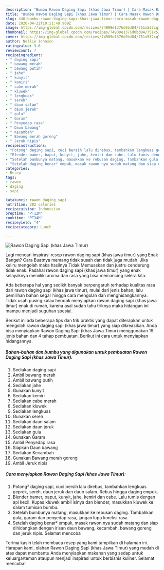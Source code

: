 ```yaml
---
description: "Bumbu Rawon Daging Sapi (khas Jawa Timur) | Cara Masak Rawon Daging Sapi (khas Jawa Timur) Yang Bisa Manjain Lidah"
title: "Bumbu Rawon Daging Sapi (khas Jawa Timur) | Cara Masak Rawon Daging Sapi (khas Jawa Timur) Yang Bisa Manjain Lidah"
slug: 446-bumbu-rawon-daging-sapi-khas-jawa-timur-cara-masak-rawon-daging-sapi-khas-jawa-timur-yang-bisa-manjain-lidah
date: 2020-04-22T10:21:40.909Z
image: https://img-global.cpcdn.com/recipes/74909e1376d0bd84/751x532cq70/rawon-daging-sapi-khas-jawa-timur-foto-resep-utama.jpg
thumbnail: https://img-global.cpcdn.com/recipes/74909e1376d0bd84/751x532cq70/rawon-daging-sapi-khas-jawa-timur-foto-resep-utama.jpg
cover: https://img-global.cpcdn.com/recipes/74909e1376d0bd84/751x532cq70/rawon-daging-sapi-khas-jawa-timur-foto-resep-utama.jpg
author: Nellie Johnson
ratingvalue: 3.6
reviewcount: 7
recipeingredient:
- " daging sapi"
- " bawang merah"
- " bawang putih"
- " jahe"
- " kunyit"
- " kemiri"
- " cabe merah"
- " kluwek"
- " lengkuas"
- " sereh"
- " daun salam"
- " daun jeruk"
- " gula"
- " Garam"
- " Penyedap rasa"
- " Daun bawang"
- " Kecambah"
- " Bawang merah goreng"
- " Jeruk nipis"
recipeinstructions:
- "Potong² daging sapi, cuci bersih lalu direbus, tambahkan lengkuas geprek, sereh, daun jeruk dan daun salam. Rebus hingga daging empuk."
- "Blender bamer, baput, kunyit, jahe, kemiri dan cabe. Lalu tumis dengan api kecil. Kupas kluwek ambil isinya dan blender, masukkan kluwek ke dalam tumisan bumbu."
- "Setelah bumbunya matang, masukkan ke rebusan daging. Tambahkan gula, garam dan penyedap rasa, jangan lupa koreksi rasa."
- "Setelah daging benar² empuk, masak rawon nya sudah matang dan siap dihidangkan dengan irisan daun bawang, kecambah, bawang goreng dan jeruk nipis. Selamat mencoba"
categories:
- Resep
tags:
- rawon
- daging
- sapi

katakunci: rawon daging sapi 
nutrition: 282 calories
recipecuisine: Indonesian
preptime: "PT12M"
cooktime: "PT34M"
recipeyield: "4"
recipecategory: Lunch

---
```



![Rawon Daging Sapi (khas Jawa Timur)](https://img-global.cpcdn.com/recipes/74909e1376d0bd84/751x532cq70/rawon-daging-sapi-khas-jawa-timur-foto-resep-utama.jpg)

Lagi mencari inspirasi resep rawon daging sapi (khas jawa timur) yang Enak Banget? Cara Buatnya memang tidak susah dan tidak juga mudah. Jika keliru mengolah maka hasilnya Tidak Memuaskan dan justru cenderung tidak enak. Padahal rawon daging sapi (khas jawa timur) yang enak selayaknya memiliki aroma dan rasa yang bisa memancing selera kita.



Ada beberapa hal yang sedikit banyak berpengaruh terhadap kualitas rasa dari rawon daging sapi (khas jawa timur), mulai dari jenis bahan, lalu pemilihan bahan segar hingga cara mengolah dan menghidangkannya. Tidak usah pusing kalau hendak menyiapkan rawon daging sapi (khas jawa timur) enak di rumah, karena asal sudah tahu triknya maka hidangan ini mampu menjadi suguhan spesial.


Berikut ini ada beberapa tips dan trik praktis yang dapat diterapkan untuk mengolah rawon daging sapi (khas jawa timur) yang siap dikreasikan. Anda bisa menyiapkan Rawon Daging Sapi (khas Jawa Timur) menggunakan 19 jenis bahan dan 4 tahap pembuatan. Berikut ini cara untuk menyiapkan hidangannya.

<!--inarticleads1-->

##### Bahan-bahan dan bumbu yang digunakan untuk pembuatan Rawon Daging Sapi (khas Jawa Timur):

1. Sediakan  daging sapi
1. Ambil  bawang merah
1. Ambil  bawang putih
1. Sediakan  jahe
1. Gunakan  kunyit
1. Sediakan  kemiri
1. Sediakan  cabe merah
1. Sediakan  kluwek
1. Sediakan  lengkuas
1. Gunakan  sereh
1. Sediakan  daun salam
1. Sediakan  daun jeruk
1. Sediakan  gula
1. Gunakan  Garam
1. Ambil  Penyedap rasa
1. Siapkan  Daun bawang
1. Sediakan  Kecambah
1. Gunakan  Bawang merah goreng
1. Ambil  Jeruk nipis




<!--inarticleads2-->

##### Cara menyiapkan Rawon Daging Sapi (khas Jawa Timur):

1. Potong² daging sapi, cuci bersih lalu direbus, tambahkan lengkuas geprek, sereh, daun jeruk dan daun salam. Rebus hingga daging empuk.
1. Blender bamer, baput, kunyit, jahe, kemiri dan cabe. Lalu tumis dengan api kecil. Kupas kluwek ambil isinya dan blender, masukkan kluwek ke dalam tumisan bumbu.
1. Setelah bumbunya matang, masukkan ke rebusan daging. Tambahkan gula, garam dan penyedap rasa, jangan lupa koreksi rasa.
1. Setelah daging benar² empuk, masak rawon nya sudah matang dan siap dihidangkan dengan irisan daun bawang, kecambah, bawang goreng dan jeruk nipis. Selamat mencoba




Terima kasih telah membaca resep yang kami tampilkan di halaman ini. Harapan kami, olahan Rawon Daging Sapi (khas Jawa Timur) yang mudah di atas dapat membantu Anda menyiapkan makanan yang sedap untuk keluarga/teman ataupun menjadi inspirasi untuk berbisnis kuliner. Selamat mencoba!
